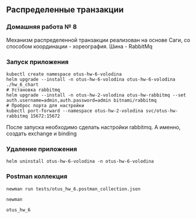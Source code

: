 ## Распределенные транзакции

### Домашняя работа № 8

Механизм распределенной транзакции реализован на основе Саги, со способом координации - хореография.
Шина - RabbitMq


### Запуск приложения
```shell
kubectl create namespace otus-hw-6-volodina
helm upgrade --install -n otus-hw-6-volodina otus-hw-6-volodina ./hw_6_chart
# Установка rabbitmq
helm upgrade --install -n otus-hw-2-volodina otus-hw-rabbitmq --set auth.username=admin,auth.password=admin bitnami/rabbitmq
# Проброс порта для настройки
kubectl port-forward --namespace otus-hw-2-volodina svc/otus-hw-rabbitmq 15672:15672
```

После запуска необходимо сделать настройки rabbitmq. 
А именно, создать exchange и binding

### Удаление приложения
```shell
helm uninstall otus-hw-6-volodina -n otus-hw-6-volodina
```

### Postman коллекция
```shell
newman run tests/otus_hw_6.postman_collection.json
```

```shell
newman

otus_hw_6

```
